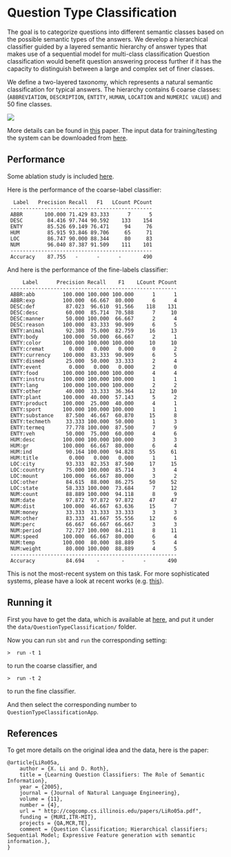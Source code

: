 # Question Type Classification 

The goal is to categorize questions into different semantic classes based on the possible semantic types of the answers. 
We develop a hierarchical classifier guided by a layered semantic hierarchy of answer
types that makes use of a sequential model for multi-class classification
Question classification would benefit question answering process further if it has the capacity to distinguish 
between a large and complex set of finer classes. 

We define a two-layered taxonomy, which represents a natural semantic classification
for typical answers. The hierarchy contains 6 coarse classes: 
(`ABBREVIATION`, `DESCRIPTION`, `ENTITY`, `HUMAN`, `LOCATION` and `NUMERIC VALUE`) and
50 fine classes.
    
![](../../../../../../../../saul-examples/src/main/resources/QuestionTypeClassification/categories.png)


More details can be found in [this](http://cogcomp.cs.illinois.edu/page/publication_view/130) paper. 
The input data for training/testing the system can be 
downloaded from [here](http://cogcomp.cs.illinois.edu/page/resource_view/49).  

## Performance 
Some ablation study is included [here](https://docs.google.com/spreadsheets/d/1Amb-tphGHg0OSbjlFi5zQvPX72sR4axCLDW6JBSHHS0/edit?usp=sharing).

Here is the performance of the coarse-label classifier: 

```
  Label   Precision Recall   F1   LCount PCount
 ----------------------------------------------
 ABBR       100.000 71.429 83.333      7      5
 DESC        84.416 97.744 90.592    133    154
 ENTY        85.526 69.149 76.471     94     76
 HUM         85.915 93.846 89.706     65     71
 LOC         86.747 90.000 88.344     80     83
 NUM         96.040 87.387 91.509    111    101
 ----------------------------------------------
 Accuracy    87.755   -      -      -       490
```

And here is the performance of the fine-labels classifier: 
```
     Label      Precision Recall    F1    LCount PCount
 ------------------------------------------------------
 ABBR:abb         100.000 100.000 100.000      1      1
 ABBR:exp         100.000  66.667  80.000      6      4
 DESC:def          87.023  96.610  91.566    118    131
 DESC:desc         60.000  85.714  70.588      7     10
 DESC:manner       50.000 100.000  66.667      2      4
 DESC:reason      100.000  83.333  90.909      6      5
 ENTY:animal       92.308  75.000  82.759     16     13
 ENTY:body        100.000  50.000  66.667      2      1
 ENTY:color       100.000 100.000 100.000     10     10
 ENTY:cremat        0.000   0.000   0.000      0      2
 ENTY:currency    100.000  83.333  90.909      6      5
 ENTY:dismed       25.000  50.000  33.333      2      4
 ENTY:event         0.000   0.000   0.000      2      0
 ENTY:food        100.000 100.000 100.000      4      4
 ENTY:instru      100.000 100.000 100.000      1      1
 ENTY:lang        100.000 100.000 100.000      2      2
 ENTY:other        40.000  33.333  36.364     12     10
 ENTY:plant       100.000  40.000  57.143      5      2
 ENTY:product     100.000  25.000  40.000      4      1
 ENTY:sport       100.000 100.000 100.000      1      1
 ENTY:substance    87.500  46.667  60.870     15      8
 ENTY:techmeth     33.333 100.000  50.000      1      3
 ENTY:termeq       77.778 100.000  87.500      7      9
 ENTY:veh          50.000  75.000  60.000      4      6
 HUM:desc         100.000 100.000 100.000      3      3
 HUM:gr           100.000  66.667  80.000      6      4
 HUM:ind           90.164 100.000  94.828     55     61
 HUM:title          0.000   0.000   0.000      1      1
 LOC:city          93.333  82.353  87.500     17     15
 LOC:country       75.000 100.000  85.714      3      4
 LOC:mount        100.000  66.667  80.000      3      2
 LOC:other         84.615  88.000  86.275     50     52
 LOC:state         58.333 100.000  73.684      7     12
 NUM:count         88.889 100.000  94.118      8      9
 NUM:date          97.872  97.872  97.872     47     47
 NUM:dist         100.000  46.667  63.636     15      7
 NUM:money         33.333  33.333  33.333      3      3
 NUM:other         83.333  41.667  55.556     12      6
 NUM:perc          66.667  66.667  66.667      3      3
 NUM:period        72.727 100.000  84.211      8     11
 NUM:speed        100.000  66.667  80.000      6      4
 NUM:temp         100.000  80.000  88.889      5      4
 NUM:weight        80.000 100.000  88.889      4      5
 ------------------------------------------------------
 Accuracy          84.694    -       -      -       490
```

This is not the most-recent system on this task. For more sophisticated systems, please have a look at recent works (e.g. [this](http://www.inesc-id.pt/pt/indicadores/Ficheiros/6678.pdf)). 

## Running it 

First you have to get the data, which is available at [here](https://cogcomp.cs.illinois.edu/page/publication_view/130), 
and put it under the `data/QuestionTypeClassification/` folder. 
 
Now you can run `sbt` and `run` the corresponding setting: 
```
>  run -t 1  
```
to run the coarse classifier, and 

```
>  run -t 2 
```
to run the fine  classifier. 

And then select the corresponding number to `QuestionTypeClassificationApp`. 

## References 

To get more details on the original idea and the data, here is the paper: 

```
@article{LiRo05a,
    author = {X. Li and D. Roth},
    title = {Learning Question Classifiers: The Role of Semantic Information},
    year = {2005},
    journal = {Journal of Natural Language Engineering},
    volume = {11},
    number = {4},
    url = " http://cogcomp.cs.illinois.edu/papers/LiRo05a.pdf",
    funding = {MURI,ITR-MIT},
    projects = {QA,MCR,TE},
    comment = {Question Classification; Hierarchical classifiers; Sequential Model; Expressive Feature generation with semantic information.},
}
```